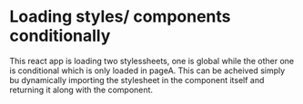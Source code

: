 # Loading styles/ components conditionally

This react app is loading two stylessheets, one is global while the other one is conditional which is only loaded in pageA. This can be acheived simply bu dynamically importing the stylesheet in the component itself and returning it along with the component. 